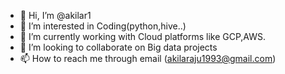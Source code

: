 - 👋 Hi, I’m @akilar1
- 👀 I’m interested in Coding(python,hive..)
- 🌱 I’m currently working with Cloud platforms like GCP,AWS.
- 💞️ I’m looking to collaborate on Big data projects
- 📫 How to reach me through email (akilaraju1993@gmail.com)

<!---
akilar1/akilar1 is a ✨ special ✨ repository because its `README.md` (this file) appears on your GitHub profile.
You can click the Preview link to take a look at your changes.
--->
